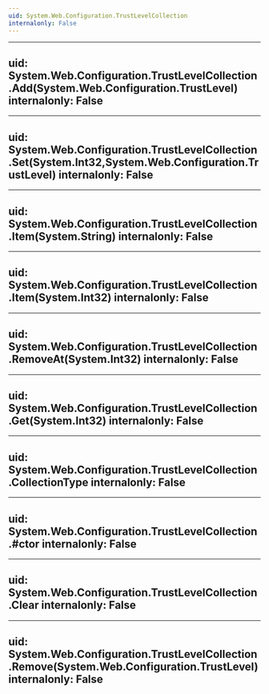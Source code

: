 ```yaml
---
uid: System.Web.Configuration.TrustLevelCollection
internalonly: False
---
```


---
uid: System.Web.Configuration.TrustLevelCollection.Add(System.Web.Configuration.TrustLevel)
internalonly: False
---

---
uid: System.Web.Configuration.TrustLevelCollection.Set(System.Int32,System.Web.Configuration.TrustLevel)
internalonly: False
---

---
uid: System.Web.Configuration.TrustLevelCollection.Item(System.String)
internalonly: False
---

---
uid: System.Web.Configuration.TrustLevelCollection.Item(System.Int32)
internalonly: False
---

---
uid: System.Web.Configuration.TrustLevelCollection.RemoveAt(System.Int32)
internalonly: False
---

---
uid: System.Web.Configuration.TrustLevelCollection.Get(System.Int32)
internalonly: False
---

---
uid: System.Web.Configuration.TrustLevelCollection.CollectionType
internalonly: False
---

---
uid: System.Web.Configuration.TrustLevelCollection.#ctor
internalonly: False
---

---
uid: System.Web.Configuration.TrustLevelCollection.Clear
internalonly: False
---

---
uid: System.Web.Configuration.TrustLevelCollection.Remove(System.Web.Configuration.TrustLevel)
internalonly: False
---
